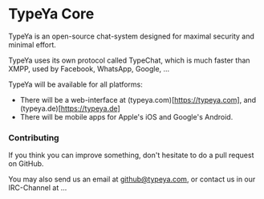 # TypeYa Core

TypeYa is an open-source chat-system designed for maximal security and minimal effort.

TypeYa uses its own protocol called TypeChat, which is much faster than XMPP,
used by Facebook, WhatsApp, Google, …

TypeYa will be available for all platforms:
* There will be a web-interface at (typeya.com)[https://typeya.com], and
  (typeya.de)[https://typeya.de]
* There will be mobile apps for Apple's iOS and Google's Android.

### Contributing
If you think you can improve something, don't hesitate to do a pull request on
GitHub.

You may also send us an email at github@typeya.com, or contact us in our
IRC-Channel at …
